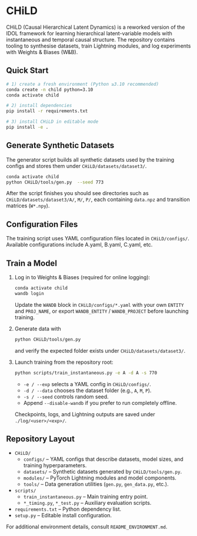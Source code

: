 # CHiLD

CHiLD (Causal Hierarchical Latent Dynamics) is a reworked version of the IDOL framework for learning hierarchical latent-variable models with instantaneous and temporal causal structure. The repository contains tooling to synthesise datasets, train Lightning modules, and log experiments with Weights & Biases (W&B).

## Quick Start

```bash
# 1) create a fresh environment (Python ≥3.10 recommended)
conda create -n child python=3.10
conda activate child

# 2) install dependencies
pip install -r requirements.txt

# 3) install CHiLD in editable mode
pip install -e .
```

## Generate Synthetic Datasets

The generator script builds all synthetic datasets used by the training configs and stores them under `CHiLD/datasets/dataset3/`.

```bash
conda activate child
python CHiLD/tools/gen.py  --seed 773   
```

After the script finishes you should see directories such as `CHiLD/datasets/dataset3/A/`, `M/`, `P/`, each containing `data.npz` and transition matrices (`W*.npy`).

## Configuration Files

The training script uses YAML configuration files located in `CHiLD/configs/`. Available configurations include A.yaml, B.yaml, C.yaml, etc.

## Train a Model

1. Log in to Weights & Biases (required for online logging):
   ```bash
   conda activate child
   wandb login
   ```
   Update the `WANDB` block in `CHiLD/configs/*.yaml` with your own `ENTITY` and `PROJ_NAME`, or export `WANDB_ENTITY` / `WANDB_PROJECT` before launching training.

2. Generate data with 
    ```bash
    python CHiLD/tools/gen.py
    ```
    and verify the expected folder exists under `CHiLD/datasets/dataset3/`.

3. Launch training from the repository root:
   ```bash
   python scripts/train_instantaneous.py -e A -d A -s 770
   ```
   - `-e / --exp` selects a YAML config in `CHiLD/configs/`.
   - `-d / --data` chooses the dataset folder (e.g., `A`, `M`, `P`).
   - `-s / --seed` controls random seed.
   - Append `--disable-wandb` if you prefer to run completely offline.

   Checkpoints, logs, and Lightning outputs are saved under `./log/<user>/<exp>/`.

## Repository Layout

- `CHiLD/`
  - `configs/` – YAML configs that describe datasets, model sizes, and training hyperparameters.
  - `datasets/` – Synthetic datasets generated by `CHiLD/tools/gen.py`.
  - `modules/` – PyTorch Lightning modules and model components.
  - `tools/` – Data generation utilities (`gen.py`, `gen_data.py`, etc.).
- `scripts/`
  - `train_instantaneous.py` – Main training entry point.
  - `*_timing.py`, `*_test.py` – Auxiliary evaluation scripts.
- `requirements.txt` – Python dependency list.
- `setup.py` – Editable install configuration.

For additional environment details, consult `README_ENVIRONMENT.md`.
